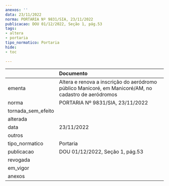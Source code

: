 ```yaml
---
anexos: ''
data: 23/11/2022
norma: PORTARIA Nº 9831/SIA, 23/11/2022
publicacao: DOU 01/12/2022, Seção 1, pág.53
tags:
- altera
- portaria
tipo_normatico: Portaria
hide: 
- toc 
 
---
```


|                    | Documento                                                                                            |
|:-------------------|:-----------------------------------------------------------------------------------------------------|
| ementa             | Altera e renova a inscrição do aeródromo público Manicoré, em Manicoré/AM, no cadastro de aeródromos |
| norma              | PORTARIA Nº 9831/SIA, 23/11/2022                                                                     |
| tornada_sem_efeito |                                                                                                      |
| alterada           |                                                                                                      |
| data               | 23/11/2022                                                                                           |
| outros             |                                                                                                      |
| tipo_normatico     | Portaria                                                                                             |
| publicacao         | DOU 01/12/2022, Seção 1, pág.53                                                                      |
| revogada           |                                                                                                      |
| em_vigor           |                                                                                                      |
| anexos             |                                                                                                      |